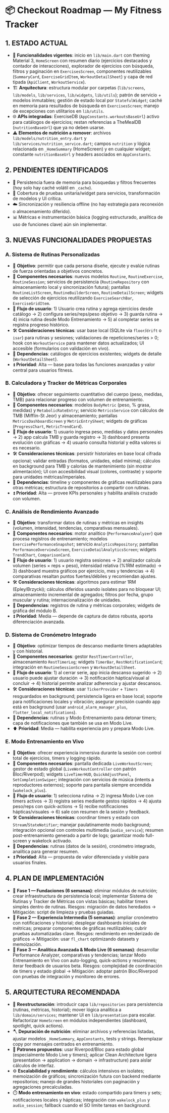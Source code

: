 # 📦 Checkout Roadmap — My Fitness Tracker

## 1. ESTADO ACTUAL
- 🧭 **Funcionalidades vigentes**: inicio en `lib/main.dart` con theming Material 3, `HomeScreen` con resumen diario (ejercicios destacados y contador de interacciones), explorador de ejercicios con búsqueda, filtros y paginación en `ExercisesScreen`, componentes reutilizables (`SummaryCard`, `ExerciseGridItem`, `WorkoutDetailSheet`) y capa de red tipada (`ApiClient`, `WorkoutService`).
- 🏗️ **Arquitectura**: estructura modular por carpetas (`lib/screens`, `lib/models`, `lib/services`, `lib/widgets`, `lib/utils`); patrón de servicio + modelos inmutables; gestión de estado local por `StatefulWidget`; caché en memoria para resultados de búsqueda en `ExercisesScreen`; manejo de excepciones con utilitarios en `lib/utils`.
- 🌐 **APIs integradas**: ExerciseDB (`AppConstants.workoutsBaseUrl`) activo para catálogos de ejercicios; restan referencias a TheMealDB (`nutritionBaseUrl`) que ya no deben usarse.
- ⚠️ **Elementos de nutrición a remover**: archivos `lib/models/nutrition_entry.dart` y `lib/services/nutrition_service.dart`; campos `nutrition` y lógica relacionada en `_HomeSummary` (HomeScreen) y en cualquier widget; constante `nutritionBaseUrl` y headers asociados en `AppConstants`.

## 2. PENDIENTES IDENTIFICADOS
- 💾 Persistencia fuera de memoria para búsquedas y filtros frecuentes (hoy solo hay caché volátil en `_cache`).
- 🧪 Cobertura de pruebas unitaria/widget para servicios, transformación de modelos y UI crítica.
- ☁️ Sincronización y resiliencia offline (no hay estrategia para reconexión o almacenamiento diferido).
- 📊 Métricas e instrumentación básica (logging estructurado, analítica de uso de funciones clave) aún sin implementar.

## 3. NUEVAS FUNCIONALIDADES PROPUESTAS

### A. Sistema de Rutinas Personalizadas
- 🎯 **Objetivo**: permitir que cada persona diseñe, ejecute y evalúe rutinas de fuerza orientadas a objetivos concretos.
- 🧩 **Componentes necesarios**: nuevos modelos `Routine`, `RoutineExercise`, `RoutineSession`; servicios de persistencia (`RoutineRepository` con almacenamiento local y sincronización futura); pantallas `RoutineListScreen`, `RoutineBuilderScreen`, `RoutineDetailScreen`; widgets de selección de ejercicios reutilizando `ExerciseSearchBar`, `ExerciseGridItem`.
- 🔁 **Flujo de usuario**: 1) Usuario crea rutina y agrega ejercicios desde catálogo → 2) configura series/reps/peso objetivo → 3) guarda rutina → 4) inicia rutina desde Modo Entrenamiento → 5) al completar series se registra progreso histórico.
- 🛠️ **Consideraciones técnicas**: usar base local (SQLite via `floor`/`drift` o `isar`) para rutinas y sesiones; validaciones de repeticiones/series > 0; hook con `WorkoutService` para mantener datos actualizados; UI accesible (formularios con validación en vivo).
- 🔗 **Dependencias**: catálogos de ejercicios existentes; widgets de detalle (`WorkoutDetailSheet`).
- ⏫ **Prioridad**: Alta — base para todas las funciones avanzadas y valor central para usuarios fitness.

### B. Calculadora y Tracker de Métricas Corporales
- 🎯 **Objetivo**: ofrecer seguimiento cuantitativo del cuerpo (peso, medidas, TMB) para relacionar progreso con volumen de entrenamiento.
- 🧩 **Componentes necesarios**: modelos `BodyMetric` (peso, % grasa, medidas) y `MetabolicRateEntry`; servicio `MetricsService` con cálculos de TMB (Mifflin-St Jeor) y almacenamiento; pantallas `MetricsDashboardScreen` y `MetricEntrySheet`; widgets de gráficas (`ProgressChart`, `MetricTrendCard`).
- 🔁 **Flujo de usuario**: 1) usuario ingresa peso, medidas y datos personales → 2) app calcula TMB y guarda registro → 3) dashboard presenta evolución con gráficas → 4) usuario consulta historial y edita valores si es necesario.
- 🛠️ **Consideraciones técnicas**: persistir historiales en base local cifrada opcional; validar entradas (formatos, unidades, edad mínima); cálculos en background para TMB y calorías de mantenimiento (sin mostrar alimentación); UI con accesibilidad visual (colores, contraste) y soporte para unidades métricas/imperiales.
- 🔗 **Dependencias**: timeline y componentes de gráficas reutilizables para otras métricas; estructura de repositorios a compartir con rutinas.
- ⏫ **Prioridad**: Alta — provee KPIs personales y habilita análisis cruzado con volumen.

### C. Análisis de Rendimiento Avanzado
- 🎯 **Objetivo**: transformar datos de rutinas y métricas en insights (volumen, intensidad, tendencias, comparativas mensuales).
- 🧩 **Componentes necesarios**: motor analítico (`PerformanceAnalyzer`) que procesa registros de entrenamiento; modelos `ExercisePerformanceSnapshot`; servicio `AnalyticsRepository`; pantallas `PerformanceOverviewScreen`, `ExerciseDetailAnalyticsScreen`; widgets `TrendChart`, `ComparisonCard`.
- 🔁 **Flujo de usuario**: 1) usuario registra sesiones → 2) analizador calcula volumen (series × reps × peso), intensidad relativa (%1RM estimado) → 3) dashboard muestra gráficos por ejercicio, mes y tendencias → 4) comparativas resaltan puntos fuertes/débiles y recomiendan ajustes.
- 🛠️ **Consideraciones técnicas**: algoritmos para estimar 1RM (Epley/Brzycki); cálculos diferidos usando isolates para no bloquear UI; almacenamiento incremental de agregados; filtros por fecha, grupo muscular y rutina; internacionalización de unidades.
- 🔗 **Dependencias**: registros de rutina y métricas corporales; widgets de gráfica del módulo B.
- ⏫ **Prioridad**: Media — depende de captura de datos robusta, aporta diferenciación avanzada.

### D. Sistema de Cronómetro Integrado
- 🎯 **Objetivo**: optimizar tiempos de descanso mediante timers adaptables y con historial.
- 🧩 **Componentes necesarios**: gestor `RestTimerController`, almacenamiento `RestTimerLog`; widgets `TimerBar`, `RestNotificationCard`; integración en `RoutineSessionScreen` y `WorkoutDetailSheet`.
- 🔁 **Flujo de usuario**: 1) al cerrar serie, app inicia descanso sugerido → 2) usuario puede ajustar duración → 3) notificación háptica/visual al concluir → 4) historial permite analizar adherencia y ajustar descansos.
- 🛠️ **Consideraciones técnicas**: usar `TickerProvider` + `Timers` resguardados en background; persistencia ligera en base local; soporte para notificaciones locales y vibración; asegurar precisión cuando app está en background (usar `android_alarm_manager_plus`, `flutter_local_notifications`).
- 🔗 **Dependencias**: rutinas y Modo Entrenamiento para detonar timers; capa de notificaciones que también se usa en Modo Live.
- ⬆️ **Prioridad**: Media — habilita experiencia pro y prepara Modo Live.

### E. Modo Entrenamiento en Vivo
- 🎯 **Objetivo**: ofrecer experiencia inmersiva durante la sesión con control total de ejercicios, timers y logging rápido.
- 🧩 **Componentes necesarios**: pantalla dedicada `LiveWorkoutScreen`; gestor de estado global (`LiveWorkoutController` con patrón Bloc/Riverpod); widgets `LiveTimerHUD`, `QuickAdjustPanel`, `SetCompletionSwiper`; integración con servicios de música (intents a reproductores externos); soporte para pantalla siempre encendida (`wakelock_plus`).
- 🔁 **Flujo de usuario**: 1) selecciona rutina → 2) ingresa Modo Live con timers activos → 3) registra series mediante gestos rápidos → 4) ajusta peso/reps con quick-actions → 5) recibe notificaciones hápticas/visuales → 6) sale con resumen de la sesión y feedback.
- 🛠️ **Consideraciones técnicas**: coordinar timers y estado con `Stream`/`StateNotifier`; manejar paulatinamente modo background; integración opcional con controles multimedia (`audio_service`); resumen post-entrenamiento generado a partir de logs; garantizar modo full-screen y wakelock activado.
- 🔗 **Dependencias**: rutinas (datos de la sesión), cronómetro integrado, analítica para generar resumen.
- ⏫ **Prioridad**: Alta — propuesta de valor diferenciada y visible para usuarios finales.

## 4. PLAN DE IMPLEMENTACIÓN
- 🏁 **Fase 1 — Fundaciones (6 semanas)**: eliminar módulos de nutrición; crear infraestructura de persistencia local; implementar Sistema de Rutinas y Tracker de Métricas con vistas básicas; habilitar timers simples dentro de rutinas. Riesgos: migración de datos heredados → Mitigación: script de limpieza y pruebas guiadas.
- 🚀 **Fase 2 — Experiencia Intermedia (5 semanas)**: ampliar cronómetro con notificaciones y historial; desplegar dashboards iniciales de métricas; preparar componentes de gráficas reutilizables; cubrir pruebas automatizadas clave. Riesgos: rendimiento en renderizado de gráficos → Mitigación: usar `fl_chart` optimizando datasets y memoización.
- 🔬 **Fase 3 — Analítica Avanzada & Modo Live (6 semanas)**: desarrollar Performance Analyzer, comparativas y tendencias; lanzar Modo Entrenamiento en Vivo con auto-logging, quick-actions y resúmenes; iterar feedback de usuarios beta. Riesgos: complejidad de coordinación de timers y estado global → Mitigación: adoptar patrón Bloc/Riverpod con pruebas de integración y monitoreo de errores.

## 5. ARQUITECTURA RECOMENDADA
- 🧱 **Reestructuración**: introducir capa `lib/repositories` para persistencia (rutinas, métricas, historial); mover lógica analítica a `lib/domain/services`; mantener UI en `lib/presentation` para escalar. Refactorizar `HomeScreen` en módulos independientes (dashboard, spotlight, quick actions).
- 🪓 **Depuración de nutrición**: eliminar archivos y referencias listadas, ajustar modelos `_HomeSummary`, `AppConstants`, tests y strings. Reemplazar copy por mensajes centrados en entrenamiento.
- 🧠 **Patrones propuestos**: usar Riverpod/Bloc para estado global (especialmente Modo Live y timers); aplicar Clean Architecture ligera (presentation → application → domain → infrastructure) para aislar cálculos de interfaz.
- ⚙️ **Escalabilidad y rendimiento**: cálculos intensivos en isolates; memoización de gráficos; sincronización futura con backend mediante repositorios; manejo de grandes historiales con paginación y agregaciones precalculadas.
- ⏱️ **Modo entrenamiento en vivo**: estado compartido para timers y sets; notificaciones locales y hápticas; integración con `wakelock_plus` y `audio_session`; fallback cuando el SO limite tareas en background.


